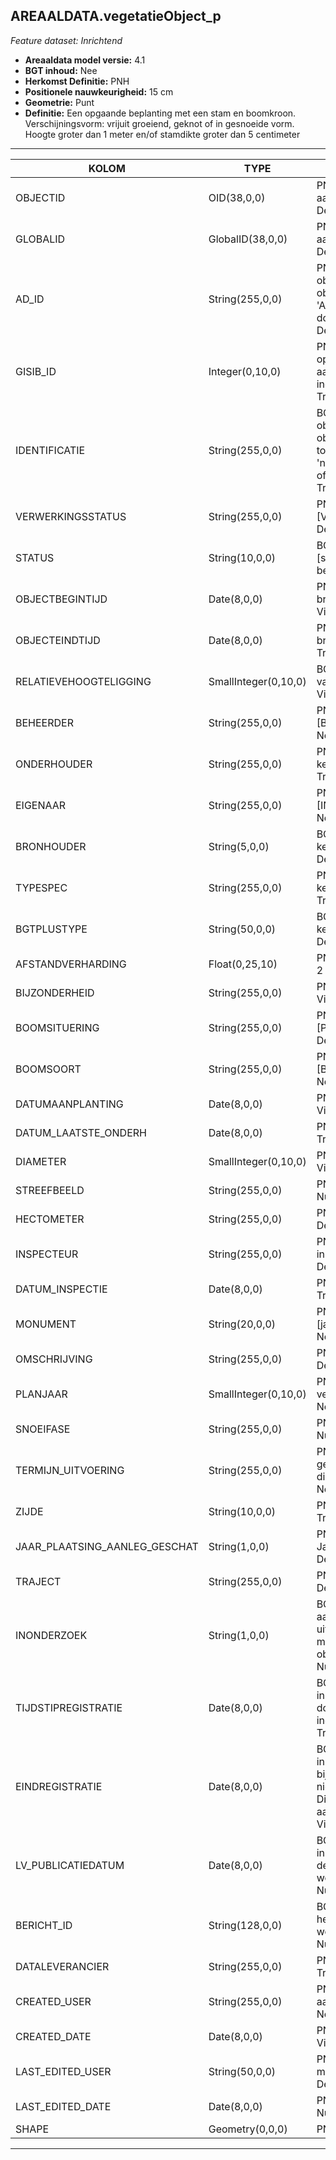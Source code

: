 ## AREAALDATA.vegetatieObject_p

*Feature dataset: Inrichtend*


* __Areaaldata model versie:__ 4.1
* __BGT inhoud:__ Nee
* __Herkomst Definitie:__ PNH
* __Positionele nauwkeurigheid:__ 15 cm
* __Geometrie:__ Punt
* __Definitie:__ Een opgaande beplanting met een stam en boomkroon. Verschijningsvorm: vrijuit groeiend, geknot of in gesnoeide vorm. Hoogte groter dan 1 meter en/of stamdikte groter dan 5 centimeter

***

|KOLOM                              |TYPE          	          |DEFINITIE|
|------                          	|----                     |-----    |
|OBJECTID                           |OID(38,0,0)              |PNH; Intern ArcGIS Identificatienummer, aangemaakt door ArcGIS; Nullable: False; Default: None; Visible:Yes|
|GLOBALID                           |GlobalID(38,0,0)         |PNH; Global Unique Identifier,  aangemaakt door ArcGIS; Nullable: False; Default: None; Visible:Yes|
|AD_ID                              |String(255,0,0)          |PNH; Uniek identificatienummer voor het object dat onveranderlijk is zolang het object bestaat in Areaaldata: in format 'AD.[GUID]'. Dit moet worden ingevuld door de aannemer; Nullable: False; Default: None; Visible:Yes|
|GISIB_ID                           |Integer(0,10,0)          |PNH; Uniek Identificatienummer beheer openbare ruimte (GISIB), wordt aangemaakt in GISIB en mag niet worden ingevuld door de aannemer; Nullable: True; Default: None; Visible:No|
|IDENTIFICATIE                      |String(255,0,0)          |BGT; Uniek identificatienummer voor het object dat onveranderlijk is zolang het object bestaat: bevat indien van toepassing BGT/IMKL ID in format 'nl.imgeo/imkl.bronhouderscode.LokaalID' of anders: '00000'.LokaalID; Nullable: True; Default: None; Visible:No|
|VERWERKINGSSTATUS                  |String(255,0,0)          |PNH; Status van de gegevens; keuzelijst [VERWERKINGSSTATUS]; Nullable: False; Default: Nieuw; Visible:Yes|
|STATUS                             |String(10,0,0)           |BGT; BGT status van het object; keuzelijst [status]; Nullable: False; Default: bestaand; Visible:No|
|OBJECTBEGINTIJD                    |Date(8,0,0)              |PNH; Datum waarop het object bij de bronhouder is ontstaan; Nullable: True; Visible:Yes|
|OBJECTEINDTIJD                     |Date(8,0,0)              |PNH; Datum waarop het object bij de bronhouder niet meer geldig is; Nullable: True; Visible:Yes|
|RELATIEVEHOOGTELIGGING             |SmallInteger(0,10,0)     |BGT; Aanduiding voor de relatieve hoogte van het object; Nullable: False; Default: 0; Visible:Yes|
|BEHEERDER                          |String(255,0,0)          |PNH; Beheerder van het object; keuzelijst [BEHEERDER]; Nullable: True; Default: None; Visible:Yes|
|ONDERHOUDER                        |String(255,0,0)          |PNH; Onderhouder van het object; keuzelijst [ONDERHOUDER]; Nullable: True; Default: None; Visible:No|
|EIGENAAR                           |String(255,0,0)          |PNH; Eigenaar van het object; keuzelijst [INSTANTIE]; Nullable: True; Default: None; Visible:No|
|BRONHOUDER                         |String(5,0,0)            |BGT; De bronhoudercode van het object; keuzelijst [bronhouder]; Nullable: False; Default: None; Visible:No|
|TYPESPEC                           |String(255,0,0)          |PNH; Nadere typering van het object; keuzelijst [typeSpecVGOPunt]; Nullable: True; Default: None; Visible:Yes|
|BGTPLUSTYPE                        |String(50,0,0)           |BGT; Nadere type omschrijving in de BGT; keuzelijst [typeVGOPunt]; Nullable: False; Default: None; Visible:No|
|AFSTANDVERHARDING                  |Float(0,25,10)           |PNH; Afstand tot de verharding in meters, 2 decimalen; Nullable: True; Visible:Yes|
|BIJZONDERHEID                      |String(255,0,0)          |PNH; TODO; Nullable: True; Default: None; Visible:No|
|BOOMSITUERING                      |String(255,0,0)          |PNH; Situering van de boom; keuzelijst [PLANT_SITUERING]; Nullable: True; Default: None; Visible:Yes|
|BOOMSOORT                          |String(255,0,0)          |PNH; Boomsoort; keuzelijst [BOOMSOORT]; Nullable: True; Default: None; Visible:Yes|
|DATUMAANPLANTING                   |Date(8,0,0)              |PNH; Jaar aanplanting; Nullable: True; Visible:No|
|DATUM_LAATSTE_ONDERH               |Date(8,0,0)              |PNH; Datum laatst onderhoud; Nullable: True; Visible:No|
|DIAMETER                           |SmallInteger(0,10,0)     |PNH; Diameter op 1.30m; Nullable: True; Visible:Yes|
|STREEFBEELD                        |String(255,0,0)          |PNH; Concrete visuele doelstelling; Nullable: True; Default: None|
|HECTOMETER                         |String(255,0,0)          |PNH; Hectometrering; Nullable: True; Default: None; Visible:Yes|
|INSPECTEUR                         |String(255,0,0)          |PNH; Naam van de inspecteur die laatste inspectie heeft uitgevoerd; Nullable: True; Default: None; Visible:No|
|DATUM_INSPECTIE                    |Date(8,0,0)              |PNH; Datum laatste inspectie; Nullable: True; Visible:No|
|MONUMENT                           |String(20,0,0)           |PNH; Monumentale status; keuzelijst [jaNeeOnbekend]; Nullable: True; Default: None; Visible:No|
|OMSCHRIJVING                       |String(255,0,0)          |PNH; Extra toelichting; Nullable: True; Default: None; Visible:Yes|
|PLANJAAR                           |SmallInteger(0,10,0)     |PNH; Het geplande jaar dat het object vervangen wordt; Nullable: True; Default: None; Visible:No|
|SNOEIFASE                          |String(255,0,0)          |PNH; Snoeifase; keuzelijst [SNOEIFASE]; Nullable: True; Default: None; Visible:Yes|
|TERMIJN_UITVOERING                 |String(255,0,0)          |PNH; Termijn waarbinnen de geadviseerde maatregelen uitgevoerd dienen te worden; Nullable: True; Default: None; Visible:No|
|ZIJDE                              |String(10,0,0)           |PNH; Zijde; keuzelijst [ZIJDE]; Nullable: True; Default: None; Visible:Yes|
|JAAR_PLAATSING_AANLEG_GESCHAT      |String(1,0,0)            |PNH; Jaar plaatsing of aanleg is geschat: Ja/Nee; keuzelijst [jaNee]; Nullable: True; Default: N; Visible:No|
|TRAJECT                            |String(255,0,0)          |PNH; FK naar traject_v; Nullable: True; Default: None; Visible:Yes|
|INONDERZOEK                        |String(1,0,0)            |BGT; Een aanduiding waarmee wordt aangegeven dat een onderzoek wordt uitgevoerd naar de juistheid van een of meer gegevens van het betreffende object: Ja/Nee; keuzelijst [jaNee]; Nullable: False; Default: N; Visible:No|
|TIJDSTIPREGISTRATIE                |Date(8,0,0)              |BGT; Datum en tijdstip waarop deze instantie van het object is opgenomen door de bronhouder. Dit mag niet worden ingevuld door de aannemer; Nullable: True; Default: None; Visible:No|
|EINDREGISTRATIE                    |Date(8,0,0)              |BGT; Datum en tijdstip waarop deze instantie van het object niet meer geldig is bij de bronhouder. Wanneer deze waarde niet is ingevuld is de instantie nog geldig. Dit mag niet worden ingevuld door de aannemer; Nullable: True; Default: None; Visible:No|
|LV_PUBLICATIEDATUM                 |Date(8,0,0)              |BGT; Datum en tijdstip waarop deze instantie van het object is opgenomen in de Landelijke Voorziening. Dit mag niet worden ingevuld door de aannemer; Nullable: True; Default: None; Visible:No|
|BERICHT_ID                         |String(128,0,0)          |BGT; Nummer van het bericht dat PNH heeft verzonden naar LV. Dit mag niet worden ingevuld door de aannemer; Nullable: True; Default: None; Visible:No|
|DATALEVERANCIER                    |String(255,0,0)          |PNH; Leverancier van de data; Nullable: True; Default: None; Visible:No|
|CREATED_USER                       |String(255,0,0)          |PNH; Naam van gebruiker die de rij heeft aangemaakt; Nullable: True; Default: None; Visible:No|
|CREATED_DATE                       |Date(8,0,0)              |PNH; Aanmaakdatum; Nullable: True; Visible:No|
|LAST_EDITED_USER                   |String(50,0,0)           |PNH; Naam van gebruiker die de laatste mutatie heeft doorgevoerd; Nullable: True; Default: None; Visible:No|
|LAST_EDITED_DATE                   |Date(8,0,0)              |PNH; Datum van de laatste mutatie; Nullable: True; Visible:No|
|SHAPE                              |Geometry(0,0,0)          |PNH; Punt; Visible:Yes|


***
